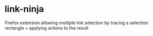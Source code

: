 link-ninja
==========

Firefox extension allowing multiple link selection by tracing a selection rectangle + applying actions to the result
